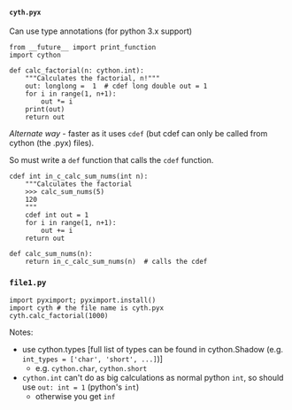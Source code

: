  
#### `cyth.pyx`

Can use type annotations (for python 3.x support)

    from __future__ import print_function
    import cython
    
    def calc_factorial(n: cython.int):
        """Calculates the factorial, n!"""
        out: longlong =  1  # cdef long double out = 1
        for i in range(1, n+1):
            out *= i
        print(out)
        return out
        
_Alternate way_ - faster as it uses `cdef` (but cdef can only be called from cython (the .pyx) files). 

So must write a `def` function that calls the `cdef` function.

    cdef int in_c_calc_sum_nums(int n):
        """Calculates the factorial
        >>> calc_sum_nums(5)
        120
        """
        cdef int out = 1
        for i in range(1, n+1):
            out += i
        return out

    def calc_sum_nums(n):
        return in_c_calc_sum_nums(n)  # calls the cdef
    

### `file1.py`

    import pyximport; pyximport.install()
    import cyth # the file name is cyth.pyx
    cyth.calc_factorial(1000)
    
    
Notes:

  * use cython.types [full list of types can be found in cython.Shadow (e.g. `int_types = ['char', 'short', ...]`)]
     - e.g. `cython.char`, `cython.short`
  * `cython.int` can't do as big calculations as normal python `int`, so should use `out: int = 1` (python's `int`)
    - otherwise you get `inf`
